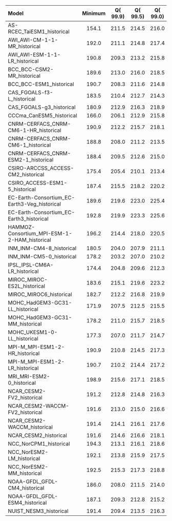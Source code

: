 Model | Minimum | Q(   99.9) | Q(   99.5) | Q(   99.0) | Q(   95.0) | Q(   90.0) | Q(   75.0) | Q(   50.0) | Q(   25.0) | Q(   10.0) | Q(    5.0) | Q( 1.0000) | Q( 0.5000) | Q( 0.1000) | Maximum
 :-- |  :--:  |  :--:  |  :--:  |  :--:  |  :--:  |  :--:  |  :--:  |  :--:  |  :--:  |  :--:  |  :--:  |  :--:  |  :--:  |  :--:  |  :--: 
AS-RCEC_TaiESM1_historical |   154.1 |   211.5 |   214.5 |   216.0 |   224.9 |   241.2 |   261.7 |   282.7 |   296.2 |   300.0 |   301.0 |   303.5 |   305.0 |   307.9 |   323.6
AWI_AWI-CM-1-1-MR_historical |   192.0 |   211.1 |   214.8 |   217.4 |   230.4 |   245.9 |   265.2 |   282.1 |   296.2 |   300.3 |   301.2 |   304.2 |   306.1 |   309.0 |   323.7
AWI_AWI-ESM-1-1-LR_historical |   190.8 |   209.3 |   213.2 |   215.8 |   230.0 |   245.4 |   265.0 |   281.8 |   295.2 |   298.9 |   299.9 |   302.7 |   304.5 |   307.3 |   322.3
BCC_BCC-CSM2-MR_historical |   189.6 |   213.0 |   216.0 |   218.5 |   233.1 |   247.2 |   266.2 |   282.5 |   297.4 |   301.3 |   302.5 |   304.0 |   305.4 |   308.3 |   319.1
BCC_BCC-ESM1_historical |   190.7 |   208.3 |   211.6 |   214.8 |   231.5 |   245.1 |   265.6 |   282.9 |   297.7 |   301.3 |   302.3 |   303.9 |   305.5 |   308.4 |   317.2
CAS_FGOALS-f3-L_historical |   183.5 |   210.4 |   212.7 |   214.3 |   226.5 |   243.5 |   263.8 |   282.0 |   295.0 |   299.0 |   299.9 |   302.2 |   303.6 |   306.1 |   317.3
CAS_FGOALS-g3_historical |   180.9 |   212.9 |   216.3 |   218.9 |   233.8 |   246.2 |   269.6 |   285.0 |   296.8 |   300.0 |   301.0 |   303.5 |   305.1 |   307.6 |   318.0
CCCma_CanESM5_historical |   166.0 |   206.1 |   212.9 |   215.8 |   230.1 |   242.8 |   263.7 |   281.8 |   296.0 |   300.3 |   301.3 |   303.1 |   304.7 |   307.4 |   316.7
CNRM-CERFACS_CNRM-CM6-1-HR_historical |   190.9 |   212.2 |   215.7 |   218.1 |   230.5 |   244.7 |   264.0 |   281.1 |   294.8 |   298.4 |   299.2 |   301.7 |   303.4 |   305.9 |   316.0
CNRM-CERFACS_CNRM-CM6-1_historical |   188.8 |   208.0 |   211.2 |   213.5 |   227.0 |   243.4 |   264.4 |   281.5 |   295.3 |   298.6 |   299.5 |   302.2 |   303.8 |   306.3 |   315.6
CNRM-CERFACS_CNRM-ESM2-1_historical |   188.4 |   209.5 |   212.6 |   215.0 |   228.5 |   244.8 |   266.1 |   282.3 |   295.7 |   299.0 |   299.9 |   302.9 |   304.6 |   307.0 |   316.3
CSIRO-ARCCSS_ACCESS-CM2_historical |   175.4 |   205.4 |   210.1 |   213.4 |   228.4 |   244.5 |   265.5 |   281.9 |   296.1 |   300.2 |   301.3 |   303.5 |   305.1 |   307.8 |   318.4
CSIRO_ACCESS-ESM1-5_historical |   187.4 |   215.5 |   218.2 |   220.2 |   231.8 |   244.9 |   266.2 |   282.9 |   296.5 |   300.6 |   301.5 |   303.6 |   305.2 |   307.8 |   319.0
EC-Earth-Consortium_EC-Earth3-Veg_historical |   189.6 |   219.6 |   223.0 |   225.4 |   235.8 |   248.0 |   264.2 |   283.2 |   295.9 |   299.1 |   300.0 |   302.5 |   304.2 |   306.9 |   319.2
EC-Earth-Consortium_EC-Earth3_historical |   192.8 |   219.9 |   223.3 |   225.6 |   236.0 |   248.3 |   264.7 |   283.3 |   296.0 |   299.2 |   300.1 |   302.6 |   304.3 |   307.0 |   319.2
HAMMOZ-Consortium_MPI-ESM-1-2-HAM_historical |   196.2 |   214.4 |   218.0 |   220.5 |   232.3 |   247.7 |   266.7 |   282.4 |   295.6 |   299.4 |   300.5 |   302.7 |   304.3 |   307.3 |   320.8
INM_INM-CM4-8_historical |   180.5 |   204.0 |   207.9 |   211.1 |   228.2 |   244.0 |   266.6 |   282.4 |   295.3 |   299.1 |   299.9 |   301.7 |   303.3 |   306.1 |   317.7
INM_INM-CM5-0_historical |   178.2 |   203.2 |   207.0 |   210.2 |   227.9 |   243.9 |   266.2 |   282.1 |   295.1 |   299.0 |   299.8 |   301.6 |   303.2 |   306.0 |   317.7
IPSL_IPSL-CM6A-LR_historical |   174.4 |   204.8 |   209.6 |   212.3 |   224.2 |   243.0 |   264.1 |   280.9 |   295.0 |   298.8 |   299.7 |   300.9 |   301.9 |   304.5 |   315.0
MIROC_MIROC-ES2L_historical |   183.6 |   215.1 |   219.6 |   223.2 |   237.6 |   252.0 |   269.7 |   283.9 |   296.2 |   299.7 |   300.8 |   303.9 |   305.7 |   309.0 |   322.0
MIROC_MIROC6_historical |   182.7 |   212.2 |   216.8 |   219.9 |   235.3 |   250.6 |   268.9 |   284.0 |   296.6 |   300.1 |   301.4 |   307.2 |   309.4 |   313.2 |   329.7
MOHC_HadGEM3-GC31-LL_historical |   171.9 |   207.5 |   212.5 |   215.5 |   228.2 |   243.1 |   264.5 |   282.0 |   295.8 |   300.0 |   301.0 |   302.8 |   304.0 |   306.3 |   317.4
MOHC_HadGEM3-GC31-MM_historical |   178.2 |   211.0 |   215.7 |   218.5 |   230.6 |   245.2 |   265.6 |   282.2 |   295.9 |   300.3 |   301.3 |   303.1 |   304.4 |   306.7 |   319.6
MOHC_UKESM1-0-LL_historical |   177.3 |   207.0 |   211.7 |   214.7 |   227.2 |   242.0 |   263.0 |   281.6 |   295.7 |   300.0 |   301.1 |   303.1 |   304.5 |   306.8 |   318.2
MPI-M_MPI-ESM1-2-HR_historical |   190.9 |   210.8 |   214.5 |   217.3 |   231.1 |   247.6 |   266.0 |   281.9 |   296.4 |   300.5 |   301.4 |   304.3 |   306.3 |   309.4 |   321.9
MPI-M_MPI-ESM1-2-LR_historical |   190.7 |   210.2 |   214.4 |   217.2 |   231.6 |   248.3 |   266.6 |   281.8 |   295.7 |   299.7 |   300.6 |   303.6 |   305.6 |   308.6 |   322.1
MRI_MRI-ESM2-0_historical |   198.9 |   215.6 |   217.1 |   218.5 |   228.8 |   245.3 |   265.5 |   281.7 |   296.1 |   300.3 |   301.2 |   304.2 |   306.3 |   309.5 |   322.7
NCAR_CESM2-FV2_historical |   191.2 |   212.8 |   214.8 |   216.3 |   225.3 |   242.7 |   264.9 |   282.8 |   296.2 |   299.8 |   300.6 |   303.0 |   304.5 |   307.1 |   318.3
NCAR_CESM2-WACCM-FV2_historical |   191.6 |   213.0 |   215.0 |   216.6 |   225.6 |   243.0 |   264.9 |   282.9 |   296.3 |   299.9 |   300.8 |   303.1 |   304.7 |   307.3 |   318.4
NCAR_CESM2-WACCM_historical |   191.4 |   214.1 |   216.1 |   217.6 |   227.0 |   243.7 |   264.7 |   282.3 |   296.1 |   300.1 |   301.0 |   303.3 |   304.9 |   307.7 |   320.2
NCAR_CESM2_historical |   191.6 |   214.6 |   216.6 |   218.1 |   227.4 |   244.2 |   265.5 |   282.5 |   296.2 |   300.2 |   301.1 |   303.4 |   305.0 |   307.8 |   319.5
NCC_NorCPM1_historical |   194.3 |   213.1 |   216.1 |   218.6 |   229.4 |   240.5 |   259.3 |   282.0 |   295.1 |   299.0 |   299.9 |   301.9 |   303.1 |   305.5 |   317.0
NCC_NorESM2-LM_historical |   192.1 |   213.8 |   215.9 |   217.5 |   227.3 |   244.0 |   266.3 |   283.0 |   296.5 |   300.3 |   301.1 |   303.2 |   304.8 |   307.5 |   317.8
NCC_NorESM2-MM_historical |   192.5 |   215.3 |   217.3 |   218.8 |   228.3 |   243.8 |   264.8 |   282.5 |   295.9 |   299.9 |   300.8 |   302.7 |   304.4 |   307.1 |   317.8
NOAA-GFDL_GFDL-CM4_historical |   186.0 |   208.0 |   211.5 |   214.0 |   228.3 |   244.2 |   263.8 |   281.2 |   294.9 |   299.2 |   300.2 |   302.4 |   304.2 |   307.5 |   321.0
NOAA-GFDL_GFDL-ESM4_historical |   187.1 |   209.3 |   212.8 |   215.2 |   229.1 |   245.4 |   266.1 |   281.8 |   295.5 |   299.6 |   300.6 |   303.2 |   305.1 |   308.2 |   320.9
NUIST_NESM3_historical |   191.4 |   209.4 |   213.5 |   216.3 |   230.5 |   248.2 |   265.1 |   281.8 |   296.5 |   300.0 |   301.0 |   303.9 |   305.9 |   309.0 |   322.7
